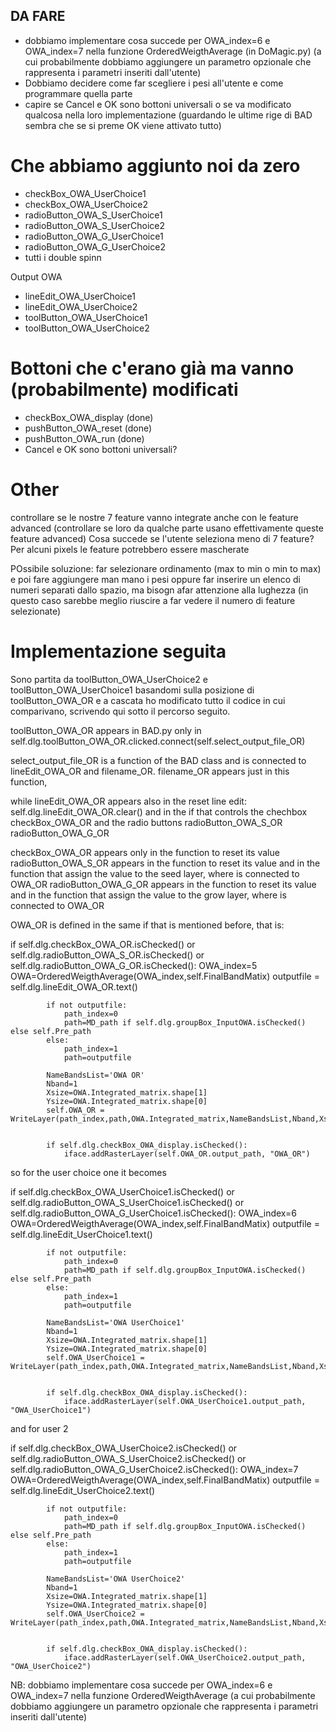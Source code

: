 ## DA FARE
- dobbiamo implementare cosa succede per OWA_index=6 e OWA_index=7 nella funzione OrderedWeigthAverage (in DoMagic.py) (a cui probabilmente dobbiamo aggiungere un parametro opzionale che rappresenta i parametri inseriti dall'utente)
- Dobbiamo decidere come far scegliere i pesi all'utente e come programmare quella parte
- capire se Cancel e OK sono bottoni universali o se va modificato qualcosa nella loro implementazione (guardando le ultime rige di BAD sembra che se si preme OK viene attivato tutto)

# Che abbiamo aggiunto noi da zero 

- checkBox_OWA_UserChoice1
- checkBox_OWA_UserChoice2
- radioButton_OWA_S_UserChoice1
- radioButton_OWA_S_UserChoice2
- radioButton_OWA_G_UserChoice1
- radioButton_OWA_G_UserChoice2
- tutti i double spinn

Output OWA

- lineEdit_OWA_UserChoice1
- lineEdit_OWA_UserChoice2
- toolButton_OWA_UserChoice1
- toolButton_OWA_UserChoice2

# Bottoni che c'erano già ma vanno (probabilmente) modificati

- checkBox_OWA_display (done)
- pushButton_OWA_reset (done)
- pushButton_OWA_run (done)
- Cancel e OK sono bottoni universali? 


# Other
controllare se le nostre 7 feature vanno integrate anche con le feature advanced (controllare se loro da qualche parte usano effettivamente queste feature advanced)
Cosa succede se l'utente seleziona meno di 7 feature?
Per alcuni pixels le feature potrebbero essere mascherate

POssibile soluzione: 
far selezionare ordinamento (max to min o min to max) e poi fare aggiungere man mano i pesi
oppure far inserire un elenco di numeri separati dallo spazio, ma bisogn afar attenzione alla lughezza (in questo caso sarebbe meglio riuscire a far vedere il numero di feature selezionate)

# Implementazione seguita
Sono partita da toolButton_OWA_UserChoice2 e toolButton_OWA_UserChoice1 basandomi sulla posizione di toolButton_OWA_OR e a cascata ho modificato tutto il codice in cui comparivano, scrivendo qui sotto il percorso seguito.

toolButton_OWA_OR appears in BAD.py only in self.dlg.toolButton_OWA_OR.clicked.connect(self.select_output_file_OR)

select_output_file_OR is a function of the BAD class and is connected to lineEdit_OWA_OR and filename_OR.
filename_OR appears just in this function, 

while lineEdit_OWA_OR appears also in the reset line edit: self.dlg.lineEdit_OWA_OR.clear()
and in the if that controls the chechbox checkBox_OWA_OR and the radio buttons radioButton_OWA_S_OR radioButton_OWA_G_OR

checkBox_OWA_OR appears only in the function to reset its value
radioButton_OWA_S_OR appears in the function to reset its value and in the function that assign the value to the seed layer, where is connected to OWA_OR
radioButton_OWA_G_OR appears in the function to reset its value and in the function that assign the value to the grow layer, where is connected to OWA_OR

OWA_OR is defined in the same if that is mentioned before, that is: 

if self.dlg.checkBox_OWA_OR.isChecked() or self.dlg.radioButton_OWA_S_OR.isChecked() or \
            self.dlg.radioButton_OWA_G_OR.isChecked():
            OWA_index=5
            OWA=OrderedWeigthAverage(OWA_index,self.FinalBandMatix)
            outputfile = self.dlg.lineEdit_OWA_OR.text()

            if not outputfile:
                path_index=0
                path=MD_path if self.dlg.groupBox_InputOWA.isChecked() else self.Pre_path
            else:
                path_index=1
                path=outputfile
                
            NameBandsList='OWA OR'
            Nband=1
            Xsize=OWA.Integrated_matrix.shape[1]
            Ysize=OWA.Integrated_matrix.shape[0]
            self.OWA_OR = WriteLayer(path_index,path,OWA.Integrated_matrix,NameBandsList,Nband,Xsize,Ysize,OWA.filename,self.GeoTrans,self.proj)
    
    
            if self.dlg.checkBox_OWA_display.isChecked():
                iface.addRasterLayer(self.OWA_OR.output_path, "OWA_OR")

so for the user choice one it becomes

if self.dlg.checkBox_OWA_UserChoice1.isChecked() or self.dlg.radioButton_OWA_S_UserChoice1.isChecked() or \
            self.dlg.radioButton_OWA_G_UserChoice1.isChecked():
            OWA_index=6
            OWA=OrderedWeigthAverage(OWA_index,self.FinalBandMatix)
            outputfile = self.dlg.lineEdit_UserChoice1.text()

            if not outputfile:
                path_index=0
                path=MD_path if self.dlg.groupBox_InputOWA.isChecked() else self.Pre_path
            else:
                path_index=1
                path=outputfile
                
            NameBandsList='OWA UserChoice1'
            Nband=1
            Xsize=OWA.Integrated_matrix.shape[1]
            Ysize=OWA.Integrated_matrix.shape[0]
            self.OWA_UserChoice1 = WriteLayer(path_index,path,OWA.Integrated_matrix,NameBandsList,Nband,Xsize,Ysize,OWA.filename,self.GeoTrans,self.proj)
    
    
            if self.dlg.checkBox_OWA_display.isChecked():
                iface.addRasterLayer(self.OWA_UserChoice1.output_path, "OWA_UserChoice1")

and for user 2

if self.dlg.checkBox_OWA_UserChoice2.isChecked() or self.dlg.radioButton_OWA_S_UserChoice2.isChecked() or \
            self.dlg.radioButton_OWA_G_UserChoice2.isChecked():
            OWA_index=7
            OWA=OrderedWeigthAverage(OWA_index,self.FinalBandMatix)
            outputfile = self.dlg.lineEdit_UserChoice2.text()

            if not outputfile:
                path_index=0
                path=MD_path if self.dlg.groupBox_InputOWA.isChecked() else self.Pre_path
            else:
                path_index=1
                path=outputfile
                
            NameBandsList='OWA UserChoice2'
            Nband=1
            Xsize=OWA.Integrated_matrix.shape[1]
            Ysize=OWA.Integrated_matrix.shape[0]
            self.OWA_UserChoice2 = WriteLayer(path_index,path,OWA.Integrated_matrix,NameBandsList,Nband,Xsize,Ysize,OWA.filename,self.GeoTrans,self.proj)
    
    
            if self.dlg.checkBox_OWA_display.isChecked():
                iface.addRasterLayer(self.OWA_UserChoice2.output_path, "OWA_UserChoice2")

NB: dobbiamo implementare cosa succede per OWA_index=6 e OWA_index=7 nella funzione OrderedWeigthAverage (a cui probabilmente dobbiamo aggiungere un parametro opzionale che rappresenta i parametri inseriti dall'utente)